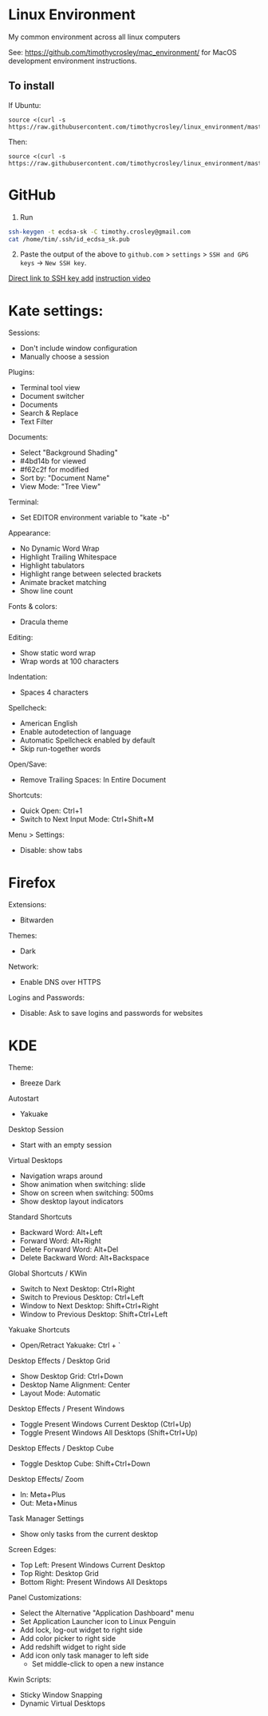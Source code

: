 # Linux Environment
My common environment across all linux computers

See: https://github.com/timothycrosley/mac_environment/ for MacOS development environment instructions.

## To install
If Ubuntu:

```
source <(curl -s https://raw.githubusercontent.com/timothycrosley/linux_environment/master/ubuntu_install.sh)
```

Then:

```
source <(curl -s https://raw.githubusercontent.com/timothycrosley/linux_environment/master/install.sh)
```

# GitHub
  
1. Run 
```bash
ssh-keygen -t ecdsa-sk -C timothy.crosley@gmail.com
cat /home/tim/.ssh/id_ecdsa_sk.pub
```
2. Paste the output of the above to `github.com` > `settings` > `SSH and GPG keys` -> `New SSH key`.

[Direct link to SSH key add](https://github.com/settings/keys)
[instruction video](https://www.youtube.com/watch?v=4lPvjON4-k8)

# Kate settings:

Sessions:
- Don't include window configuration
- Manually choose a session

Plugins:
- Terminal tool view
- Document switcher
- Documents
- Search & Replace
- Text Filter

Documents:
- Select "Background Shading"
- #4bd14b for viewed
- #f62c2f for modified
- Sort by: "Document Name"
- View Mode: "Tree View"

Terminal:
- Set EDITOR environment variable to "kate -b"

Appearance:
- No Dynamic Word Wrap
- Highlight Trailing Whitespace
- Highlight tabulators
- Highlight range between selected brackets
- Animate bracket matching
- Show line count

Fonts & colors:
- Dracula theme

Editing:
- Show static word wrap
- Wrap words at 100 characters

Indentation:
- Spaces 4 characters

Spellcheck:
- American English
- Enable autodetection of language
- Automatic Spellcheck enabled by default
- Skip run-together words

Open/Save:
- Remove Trailing Spaces: In Entire Document

Shortcuts:
- Quick Open: Ctrl+1
- Switch to Next Input Mode: Ctrl+Shift+M

Menu > Settings:
- Disable: show tabs

# Firefox

Extensions:
- Bitwarden

Themes:
- Dark

Network:
- Enable DNS over HTTPS

Logins and Passwords:
- Disable: Ask to save logins and passwords for websites

# KDE

Theme:
- Breeze Dark

Autostart
- Yakuake

Desktop Session
- Start with an empty session

Virtual Desktops
- Navigation wraps around
- Show animation when switching: slide
- Show on screen when switching: 500ms
- Show desktop layout indicators

Standard Shortcuts
- Backward Word: Alt+Left
- Forward Word: Alt+Right
- Delete Forward Word: Alt+Del
- Delete Backward Word: Alt+Backspace

Global Shortcuts / KWin
- Switch to Next Desktop: Ctrl+Right
- Switch to Previous Desktop: Ctrl+Left
- Window to Next Desktop: Shift+Ctrl+Right
- Window to Previous Desktop: Shift+Ctrl+Left

Yakuake Shortcuts
- Open/Retract Yakuake: Ctrl + `

Desktop Effects / Desktop Grid
- Show Desktop Grid: Ctrl+Down
- Desktop Name Alignment: Center
- Layout Mode: Automatic

Desktop Effects / Present Windows
- Toggle Present Windows Current Desktop (Ctrl+Up)
- Toggle Present Windows All Desktops (Shift+Ctrl+Up)

Desktop Effects / Desktop Cube
- Toggle Desktop Cube: Shift+Ctrl+Down

Desktop Effects/ Zoom
- In: Meta+Plus
- Out: Meta+Minus

Task Manager Settings
- Show only tasks from the current desktop

Screen Edges:
- Top Left: Present Windows Current Desktop
- Top Right: Desktop Grid
- Bottom Right: Present Windows All Desktops

Panel Customizations:
- Select the Alternative "Application Dashboard" menu
- Set Application Launcher icon to Linux Penguin
- Add lock, log-out widget to right side
- Add color picker to right side
- Add redshift widget to right side
- Add icon only task manager to left side
    - Set middle-click to open a new instance

Kwin Scripts:
- Sticky Window Snapping
- Dynamic Virtual Desktops

